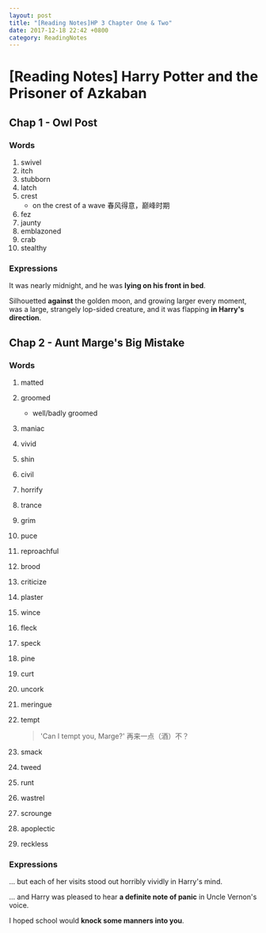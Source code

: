 ```yaml
---
layout: post
title: "[Reading Notes]HP 3 Chapter One & Two"
date: 2017-12-18 22:42 +0800
category: ReadingNotes
---
```


# [Reading Notes] Harry Potter and the Prisoner of Azkaban

## Chap 1 - Owl Post

### Words

1. swivel
2. itch
3. stubborn
4. latch
5. crest
    * on the crest of a wave 春风得意，巅峰时期
6. fez
7. jaunty
8. emblazoned
9. crab
10. stealthy

### Expressions

It was nearly midnight, and he was **lying on his front in bed**.

Silhouetted **against** the golden moon, and growing larger every moment, was a large, strangely lop-sided creature, and it was flapping **in Harry's direction**.

## Chap 2 - Aunt Marge's Big Mistake

### Words

1. matted
2. groomed
    * well/badly groomed
3. maniac
4. vivid
5. shin
6. civil
7. horrify
8. trance
9. grim
10. puce
11. reproachful
12. brood
13. criticize
14. plaster
15. wince
16. fleck
17. speck
18. pine
19. curt
20. uncork
21. meringue
22. tempt
    > 'Can I tempt you, Marge?' 再来一点（酒）不？

23. smack
24. tweed
25. runt
26. wastrel
27. scrounge
28. apoplectic
29. reckless

### Expressions

... but each of her visits stood out horribly vividly in Harry's mind.

... and Harry was pleased to hear **a definite note of panic** in Uncle Vernon's voice.

I hoped school would **knock some manners into you**.
